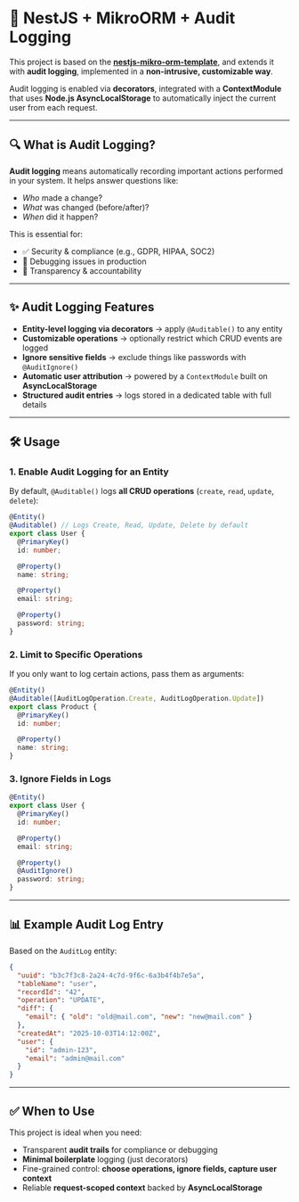 # 🚀 NestJS + MikroORM + Audit Logging

This project is based on the [**nestjs-mikro-orm-template**](https://github.com/melosomelo/nestjs-mikro-orm-template),
and extends it with **audit logging**, implemented in a **non-intrusive, customizable way**.

Audit logging is enabled via **decorators**, integrated with a **ContextModule** that uses **Node.js AsyncLocalStorage** to automatically inject the current user from each request.

---

## 🔍 What is Audit Logging?

**Audit logging** means automatically recording important actions performed in your system.
It helps answer questions like:

- _Who_ made a change?
- _What_ was changed (before/after)?
- _When_ did it happen?

This is essential for:

- ✅ Security & compliance (e.g., GDPR, HIPAA, SOC2)
- 🐛 Debugging issues in production
- 📜 Transparency & accountability

---

## ✨ Audit Logging Features

- **Entity-level logging via decorators** → apply `@Auditable()` to any entity
- **Customizable operations** → optionally restrict which CRUD events are logged
- **Ignore sensitive fields** → exclude things like passwords with `@AuditIgnore()`
- **Automatic user attribution** → powered by a `ContextModule` built on **AsyncLocalStorage**
- **Structured audit entries** → logs stored in a dedicated table with full details

---

## 🛠️ Usage

### 1. Enable Audit Logging for an Entity

By default, `@Auditable()` logs **all CRUD operations** (`create`, `read`, `update`, `delete`):

```ts
@Entity()
@Auditable() // Logs Create, Read, Update, Delete by default
export class User {
  @PrimaryKey()
  id: number;

  @Property()
  name: string;

  @Property()
  email: string;

  @Property()
  password: string;
}
```

### 2. Limit to Specific Operations

If you only want to log certain actions, pass them as arguments:

```ts
@Entity()
@Auditable([AuditLogOperation.Create, AuditLogOperation.Update])
export class Product {
  @PrimaryKey()
  id: number;

  @Property()
  name: string;
}
```

### 3. Ignore Fields in Logs

```ts
@Entity()
export class User {
  @PrimaryKey()
  id: number;

  @Property()
  email: string;

  @Property()
  @AuditIgnore()
  password: string;
}
```

---

## 📊 Example Audit Log Entry

Based on the `AuditLog` entity:

```json
{
  "uuid": "b3c7f3c8-2a24-4c7d-9f6c-6a3b4f4b7e5a",
  "tableName": "user",
  "recordId": "42",
  "operation": "UPDATE",
  "diff": {
    "email": { "old": "old@mail.com", "new": "new@mail.com" }
  },
  "createdAt": "2025-10-03T14:12:00Z",
  "user": {
    "id": "admin-123",
    "email": "admin@mail.com"
  }
}
```

---

## ✅ When to Use

This project is ideal when you need:

- Transparent **audit trails** for compliance or debugging
- **Minimal boilerplate** logging (just decorators)
- Fine-grained control: **choose operations, ignore fields, capture user context**
- Reliable **request-scoped context** backed by **AsyncLocalStorage**
